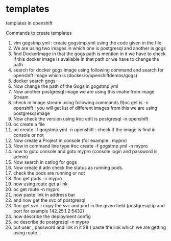 # templates
templates in openshift

Commands to create templates 

1) vim gogstmp.yml : create gogstmp.yml using the code given in the file
2) We are using two images in which one is postgresql and another is gogs
3) find DockerImage in that the gogs path is mention in it we have to check if this docker image is available in that path or we have to change the path
4) search for docker gogs image using following command and search for openshift image which is (docker.io/openshiftdemos/gogs)
5) docker search gogs
6) Now change the path of the Gogs in gogstmp.yml
7) Now another postgresql image we are using this imahe from image Stream 
8) check in Image stream using following commands
9)oc get is -n openshift : you will get list of different images from this we are using postgresql image
10) Now check the version using #oc edit is postgresql -n openshift
11) oc create a file
12) oc create -f gogstmp.yml -n openshift : check if the image is find in console or not
13) Now create a Project in console (for example : mypro)
14) Now in command line type  #oc create -f gogstmp.yml -n mypro
15) now to goto console and goto mypro (console login and password is admin)
16) Now search in catlog for gogs
17) Now create it adn check the status as running pods.
18) check the pods are running or not
19) #oc get pods -n mypro
20) now using route get  a link
21) oc get route -n mypro
22) now paste link in address bar 
23) and now get the svc of postgresql
24) #oc get svc :: copy the svc and port in the given field (postgresql ip and port for example 142.25.1.2:5432)
25) now describe the deployment config 
26) oc describe dc postgresql -n mypro
27) put user , password and link in it
28 ) paste the link which we are getting using route.






